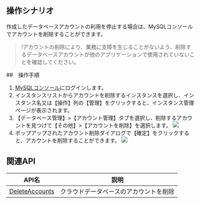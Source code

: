 ## 操作シナリオ
作成したデータベースアカウントの利用を停止する場合は、MySQLコンソールでアカウントを削除することができます。
>!アカウントの削除により、業務に支障を生じることがないよう、削除するデータベースアカウントが他のアプリケーションで使用されていないことを確認してください。

##　操作手順
1. [MySQLコンソール](https://console.cloud.tencent.com/cdb)にログインします。
2. インスタンスリストからアカウントを削除するインスタンスを選択し、インスタンス名又は【操作】列の【管理】をクリックすると、インスタンス管理ページが表示されます。
3. 【データベース管理】>【アカウント管理】タブを選択し、削除するアカウントを見つけて【その他】>【アカウントを削除】を選択します。
![](https://main.qcloudimg.com/raw/8925fb7e9e11aa87466a5c9134773689.png)
4. ポップアップされたアカウント削除ダイアログで【確定】をクリックすると、アカウントを削除することができます。
![](https://main.qcloudimg.com/raw/c1680eda4e1abd7fb7b16d061475ada7.png)

## 関連API
| API名                                                      | 説明     |
| -------------------------------------------------------- | -------- |
| [DeleteAccounts](http://intl.cloud.tencent.com/document/product/236/17501) | クラウドデータベースのアカウントを削除 |

